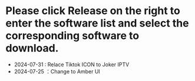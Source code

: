 # Please click Release on the right to enter the software list and select the corresponding software to download.
* 2024-07-31 : Relace Tiktok ICON to Joker IPTV
* 2024-07-25 ：Change to Amber UI
